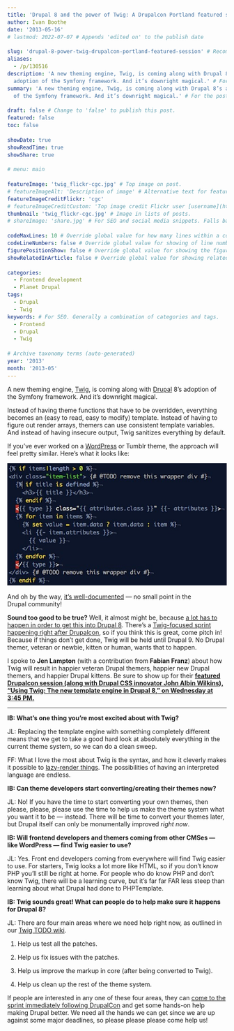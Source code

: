 ```yaml
---
title: 'Drupal 8 and the power of Twig: A Drupalcon Portland featured session'
author: Ivan Boothe
date: '2013-05-16'
# lastmod: 2022-07-07 # Appends 'edited on' to the publish date

slug: 'drupal-8-power-twig-drupalcon-portland-featured-session' # Recommended length is 3 to 5 words.
aliases:
  - /p/130516
description: 'A new theming engine, Twig, is coming along with Drupal 8’s
  adoption of the Symfony framework. And it’s downright magical.' # For SEO and social media snippets.
summary: 'A new theming engine, Twig, is coming along with Drupal 8’s adoption
  of the Symfony framework. And it’s downright magical.' # For the post in lists.

draft: false # Change to 'false' to publish this post.
featured: false
toc: false

showDate: true
showReadTime: true
showShare: true

# menu: main

featureImage: 'twig_flickr-cgc.jpg' # Top image on post.
# featureImageAlt: 'Description of image' # Alternative text for featured image.
featureImageCreditFlickr: 'cgc'
# featureImageCreditCustom: 'Top image credit Flickr user [username](https://www.flickr.com/photos/username).'
thumbnail: 'twig_flickr-cgc.jpg' # Image in lists of posts.
# shareImage: 'share.jpg' # For SEO and social media snippets. Falls back to thumbnail (if set) or featureImage.

codeMaxLines: 10 # Override global value for how many lines within a code block before auto-collapsing.
codeLineNumbers: false # Override global value for showing of line numbers within code block.
figurePositionShow: false # Override global value for showing the figure label.
showRelatedInArticle: false # Override global value for showing related posts in this series at the end of the content.

categories:
  - Frontend development
  - Planet Drupal
tags:
  - Drupal
  - Twig
keywords: # For SEO. Generally a combination of categories and tags.
  - Frontend
  - Drupal
  - Twig

# Archive taxonomy terms (auto-generated)
year: '2013'
month: '2013-05'
---
```


A new theming engine, [Twig](https://twig.symfony.com/), is coming along with
[Drupal](/tags/drupal) 8’s adoption of the Symfony framework. And it’s
downright magical.

Instead of having theme functions that have to be overridden, everything becomes
an (easy to read, easy to modify) template. Instead of having to figure out
render arrays, themers can use consistent template variables. And instead of
having insecure output, Twig sanitizes everything by default.

If you’ve ever worked on a [WordPress](/tags/wordpress) or Tumblr theme, the
approach will feel pretty similar. Here’s what it looks like:

![Example of Twig template in Drupal](twig-sample.png)

And oh by the way, [it’s well-documented](https://twig.symfony.com/doc/) — no
small point in the Drupal community!

**Sound too good to be true?** Well, it almost might be, because
[a lot has to happen in order to get this into Drupal 8](https://groups.drupal.org/node/298298).
There’s a
[Twig-focused sprint happening right after Drupalcon](https://portland2013.drupal.org/program/sprints.html),
so if you think this is great, come pitch in! Because if things don’t get done,
Twig will be held until Drupal 9. No Drupal themer, veteran or newbie, kitten or
human, wants that to happen.

I spoke to **Jen Lampton** (with a contribution from **Fabian Franz**) about how
Twig will result in happier veteran Drupal themers, happier new Drupal themers,
and happier Drupal kittens. Be sure to show up for their
[**featured Drupalcon session (along with Drupal CSS innovator John Albin Wilkins), “Using Twig: The new template engine in Drupal 8,” on Wednesday at 3:45 PM.**](https://portland2013.drupal.org/session/using-twig-new-template-engine-drupal-8.html)

---

**IB: What’s one thing you’re most excited about with Twig?**

JL: Replacing the template engine with something completely different means that
we get to take a good hard look at absolutely everything in the current theme
system, so we can do a clean sweep.

FF: What I love the most about Twig is the syntax, and how it cleverly makes it
possible to [lazy-render things](https://www.drupal.org/node/1982024). The
possibilities of having an interpreted language are endless.

**IB: Can theme developers start converting/creating their themes now?**

JL: No! If you have the time to start converting your own themes, then please,
please, please use the time to help us make the theme system what you want it to
be — instead. There will be time to convert your themes later, but Drupal itself
can only be monumentally improved _right now_.

**IB: Will frontend developers and themers coming from other CMSes — like
WordPress — find Twig easier to use?**

JL: Yes. Front end developers coming from everywhere will find Twig easier to
use. For starters, Twig looks a lot more like HTML, so if you don’t know PHP
you’ll still be right at home. For people who do know PHP and don’t know Twig,
there will be a learning curve, but it’s far far FAR less steep than learning
about what Drupal had done to PHPTemplate.

**IB: Twig sounds great! What can people do to help make sure it happens for
Drupal 8?**

JL: There are four main areas where we need help right now, as outlined in our
[Twig TODO wiki](https://groups.drupal.org/node/278968).

1. Help us test all the patches.

2. Help us fix issues with the patches.

3. Help us improve the markup in core (after being converted to Twig).

4. Help us clean up the rest of the theme system.

If people are interested in any one of these four areas, they can
[come to the sprint immediately following DrupalCon](https://portland2013.drupal.org/program/sprints.html)
and get some hands-on help making Drupal better. We need all the hands we can
get since we are up against some major deadlines, so please please please come
help us!
